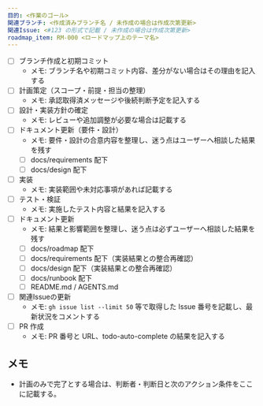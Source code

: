 ```yaml
---
目的: <作業のゴール>
関連ブランチ: <作成済みブランチ名 / 未作成の場合は作成次第更新>
関連Issue: <#123 の形式で記載 / 未作成の場合は作成次第更新>
roadmap_item: RM-000 <ロードマップ上のテーマ名>
---
```


- [ ] ブランチ作成と初期コミット
  - メモ: ブランチ名や初期コミット内容、差分がない場合はその理由を記入する
- [ ] 計画策定（スコープ・前提・担当の整理）
  - メモ: 承認取得済メッセージや後続判断予定を記入する
- [ ] 設計・実装方針の確定
  - メモ: レビューや追加調整が必要な場合は記載する
- [ ] ドキュメント更新（要件・設計）
  - メモ: 要件・設計の合意内容を整理し、迷う点はユーザーへ相談した結果を残す
  - [ ] docs/requirements 配下
  - [ ] docs/design 配下
- [ ] 実装
  - メモ: 実装範囲や未対応事項があれば記載する
- [ ] テスト・検証
  - メモ: 実施したテスト内容と結果を記入する
- [ ] ドキュメント更新
  - メモ: 結果と影響範囲を整理し、迷う点は必ずユーザーへ相談した結果を残す
  - [ ] docs/roadmap 配下
  - [ ] docs/requirements 配下（実装結果との整合再確認）
  - [ ] docs/design 配下（実装結果との整合再確認）
  - [ ] docs/runbook 配下
  - [ ] README.md / AGENTS.md
- [ ] 関連Issueの更新
  - メモ: `gh issue list --limit 50` 等で取得した Issue 番号を記載し、最新状況をコメントする
- [ ] PR 作成
  - メモ: PR 番号と URL、todo-auto-complete の結果を記入する

## メモ
- 計画のみで完了とする場合は、判断者・判断日と次のアクション条件をここに記載する。
